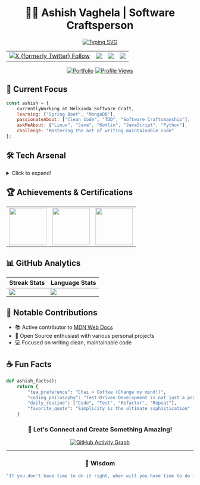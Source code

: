 <div align="center">
  
# 👨‍💻 Ashish Vaghela | Software Craftsperson

[![Typing SVG](https://readme-typing-svg.herokuapp.com?font=Fira+Code&pause=1000&color=6A5ACD&center=true&vCenter=true&width=435&lines=Building+elegant+solutions;Test-Driven+Development+Enthusiast;Open+Source+Contributor;Crafting+Quality+Software)](https://linkedin.com/in/ashish-codejourney)

<table>
<tr>
<td>
<a href="https://www.twitter.com/codejourney_" target="_blank">
     <img alt="X (formerly Twitter) Follow" src="https://img.shields.io/twitter/follow/codejourney_">
</a>
</td>
<td>
<a href="https://linkedin.com/in/ashish-codejourney" target="_blank">
    <img src="https://img.shields.io/badge/LinkedIn-0077B5?style=for-the-badge&logo=linkedin&logoColor=white" />
</a>
</td>
<td>
<a href="https://instagram.com/heyyy_ashish" target="_blank">
    <img src="https://img.shields.io/badge/Instagram-E4405F?style=for-the-badge&logo=instagram&logoColor=white" />
</a>
</td>
<td>
<a href="mailto:vaghelaashish111@gmail.com">
    <img src="https://img.shields.io/badge/Email-D14836?style=for-the-badge&logo=gmail&logoColor=white" />
</a>
</td>
</tr>
</table>

[![Portfolio](https://img.shields.io/badge/Portfolio-FF5722?style=for-the-badge&logo=google-chrome&logoColor=white)](https://ashishcodejourney.vercel.app)
[![Profile Views](https://komarev.com/ghpvc/?username=Ashish-CodeJourney&style=for-the-badge)](https://github.com/Ashish-CodeJourney)

</div>

## 🎯 Current Focus

```javascript
const ashish = {
    currentlyWorking at Nelkinda Software Craft,
    learning: ["Spring Boot", "MongoDB"],
    passionateAbout: ["Clean Code", "TDD", "Software Craftsmanship"],
    askMeAbout: ["Linux", "Java", "Kotlin", "JavaScript", "Python"],
    challenge: "Mastering the art of writing maintainable code"
};
```

## 🛠️ Tech Arsenal

<details>
<summary>Click to expand!</summary>

### Programming Languages
[![Java](https://img.shields.io/badge/Java-ED8B00?style=for-the-badge&logo=openjdk&logoColor=white)](https://www.java.com/)
[![Kotlin](https://img.shields.io/badge/Kotlin-0095D5?style=for-the-badge&logo=kotlin&logoColor=white)](https://kotlinlang.org/)
[![Python](https://img.shields.io/badge/Python-3776AB?style=for-the-badge&logo=python&logoColor=white)](https://www.python.org/)
[![JavaScript](https://img.shields.io/badge/JavaScript-F7DF1E?style=for-the-badge&logo=javascript&logoColor=black)](https://www.javascript.com/)

### 🌐 Frontend
[![React](https://img.shields.io/badge/React-20232A?style=for-the-badge&logo=react&logoColor=61DAFB)](https://reactjs.org/)
[![HTML5](https://img.shields.io/badge/HTML5-E34F26?style=for-the-badge&logo=html5&logoColor=white)](https://html.spec.whatwg.org/multipage/)
[![CSS3](https://img.shields.io/badge/CSS3-1572B6?style=for-the-badge&logo=css3&logoColor=white)](https://www.w3.org/Style/CSS/)
[![Tailwind CSS](https://img.shields.io/badge/Tailwind_CSS-38B2AC?style=for-the-badge&logo=tailwind-css&logoColor=white)](https://tailwindcss.com/)

### ⚙️ Backend & Tools
[![Spring](https://img.shields.io/badge/Spring-6DB33F?style=for-the-badge&logo=spring&logoColor=white)](https://spring.io/)
[![Node.js](https://img.shields.io/badge/Node.js-43853D?style=for-the-badge&logo=node.js&logoColor=white)](https://nodejs.org/)
[![MongoDB](https://img.shields.io/badge/MongoDB-4EA94B?style=for-the-badge&logo=mongodb&logoColor=white)](https://www.mongodb.com/)
[![Linux](https://img.shields.io/badge/Linux-FCC624?style=for-the-badge&logo=linux&logoColor=black)](https://www.linux.org/)

</details>

## 🏆 Achievements & Certifications

<table>
<tr>
<td align="center">
<a href="https://www.credly.com/badges/c203200e-ba86-49c2-801a-65b503dcb69d/public_url">
<img src="https://images.credly.com/size/340x340/images/73e4a58b-a8ef-41a3-a7db-9183dd269882/image.png" width="100"/>
</a>
</td>
<td align="center">
<a href="https://ti-user-certificates.s3.amazonaws.com/ae62dcd7-abdc-4e90-a570-83eccba49043/5819416a-0b3c-4e22-8dfb-220ccdf644ac-ashish-vaghela-9cf8fc50-58af-4735-9058-32bfdd9097b3-certificate.pdf">
<img src="https://images.credly.com/images/6096167c-91fd-4e74-bc85-d2100672fef7/image.png" width="100"/>
</a>
</td>
<td align="center">
<a href="https://dpeuniversity.gradle.com/app/certificate/ce3034e4-633b-44f4-ae8e-434feb0cafc5">
<img src="https://ashishcodejourney.vercel.app/assets/GradleCertificate-599a5WfV.png" width="100"/>
</a>
</td>
</tr>
</table>

## 📊 GitHub Analytics

<div align="center">
  
| Streak Stats | Language Stats |
| --- | --- |
| ![](https://nirzak-streak-stats.vercel.app/?user=Ashish-CodeJourney) | ![](https://github-readme-stats.vercel.app/api/top-langs/?username=Ashish-CodeJourney&hide_border=true&include_all_commits=true&count_private=true&layout=compact) |

</div>

## 🎯 Notable Contributions

- 📚 Active contributor to [MDN Web Docs](https://github.com/mdn/content/pulls?q=is%3Apr+is%3Amerged+author%3AAshish-CodeJourney)
- 🌟 Open Source enthusiast with various personal projects
- 💻 Focused on writing clean, maintainable code

## ☕ Fun Facts

```python
def ashish_facts():
    return {
        "tea_preference": "Chai > Coffee (Change my mind!)",
        "coding_philosophy": "Test-Driven Development is not just a practice, it's a mindset",
        "daily_routine": ["Code", "Test", "Refactor", "Repeat"],
        "favorite_quote": "Simplicity is the ultimate sophistication"
    }
```

<div align="center">

### 🤝 Let's Connect and Create Something Amazing!

[![GitHub Activity Graph](https://github-readme-activity-graph.vercel.app/graph?username=Ashish-CodeJourney&theme=tokyo-night&hide_border=true)](https://github.com/ashutosh00710/github-readme-activity-graph)

</div>

---
<div align="center">

### 💭 Wisdom
    
<!--QUOTE:start-->
```javascript
"If you don't have time to do it right, when will you have time to do it over?" - John Wooden
```
<!--QUOTE:end-->

</div>
